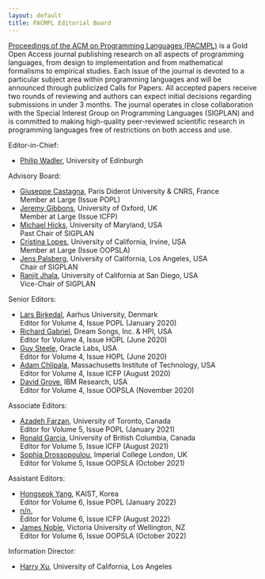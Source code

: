 ```yaml
---
layout: default
title: PACMPL Editorial Board
---
```


[Proceedings of the ACM on Programming Languages (PACMPL)](https://dl.acm.org/journal/pacmpl) 
is a Gold Open Access journal publishing research on all aspects of programming languages, 
from design to implementation 
and from mathematical formalisms to empirical studies. Each issue of the journal is devoted 
to a particular subject area within programming languages and will be announced through 
publicized Calls for Papers. All accepted papers receive two rounds of reviewing and authors 
can expect initial decisions regarding submissions in under 3 months. The journal operates 
in close collaboration with the Special Interest Group on Programming Languages (SIGPLAN) 
and is committed to making high-quality peer-reviewed scientific research in programming 
languages free of restrictions on both access and use.


Editor-in-Chief:
  - [Philip Wadler](http://homepages.inf.ed.ac.uk/wadler/), University of Edinburgh

Advisory Board:
  - [Giuseppe Castagna](https://www.irif.fr/~gc/), Paris Diderot University & CNRS, France<br>
    Member at Large (Issue POPL)
  - [Jeremy Gibbons](https://www.cs.ox.ac.uk/people/jeremy.gibbons/), University of Oxford, UK<br>
    Member at Large (Issue ICFP)
  - [Michael Hicks](http://www.cs.umd.edu/~mwh/), University of Maryland, USA <br>
    Past Chair of SIGPLAN
  - [Cristina Lopes](https://www.ics.uci.edu/~lopes/), University of California, Irvine, USA <br>
    Member at Large (Issue OOPSLA)
  - [Jens Palsberg](https://web.cs.ucla.edu/~palsberg/), University of California, Los Angeles, USA <br>
    Chair of SIGPLAN
  - [Ranjit Jhala](https://ranjitjhala.github.io/), University of California at San Diego, USA <br>
    Vice-Chair of SIGPLAN

Senior Editors:
  - [Lars Birkedal](https://cs.au.dk/~birke/), Aarhus University, Denmark <br>
    Editor for Volume 4, Issue POPL (January 2020)
  - [Richard Gabriel](https://www.dreamsongs.com/RPG.html), Dream Songs, Inc. & HPI, USA <br>
    Editor for Volume 4, Issue HOPL (June 2020)
  - [Guy Steele](https://labs.oracle.com/pls/apex/f?p=labs:bio:0:120), Oracle Labs, USA <br>
    Editor for Volume 4, Issue HOPL (June 2020)
  - [Adam Chlipala](http://adam.chlipala.net/), Massachusetts Institute of Technology, USA <br>
    Editor for Volume 4, Issue ICFP (August 2020)
  - [David Grove](https://researcher.watson.ibm.com/researcher/view.php?person=us-groved), IBM Research, USA <br>
    Editor for Volume 4, Issue OOPSLA (November 2020)

Associate Editors:
  - [Azadeh Farzan](https://www.cs.toronto.edu/~azadeh/), University of Toronto, Canada <br>
    Editor for Volume 5, Issue POPL (January 2021)
  - [Ronald Garcia](https://www.cs.ubc.ca/~rxg/), University of British Columbia, Canada <br>
    Editor for Volume 5, Issue ICFP (August 2021)
  - [Sophia Drossopoulou](https://wp.doc.ic.ac.uk/sd/), Imperial College London, UK <br>
    Editor for Volume 5, Issue OOPSLA (October 2021)

Assistant Editors:
  - [Hongseok Yang](https://sites.google.com/view/hongseokyang/home), KAIST, Korea <br>
    Editor for Volume 6, Issue POPL (January 2022)
  - [n/n](),  <br>
    Editor for Volume 6, Issue ICFP (August 2022)
  - [James Noble](http://ecs.vuw.ac.nz/~kjx/), Victoria University of Wellington, NZ <br>
    Editor for Volume 6, Issue OOPSLA (October 2022)

Information Director:
  - [Harry Xu](http://www.cs.ucla.edu/~harryxu), University of California, Los Angeles <br>

